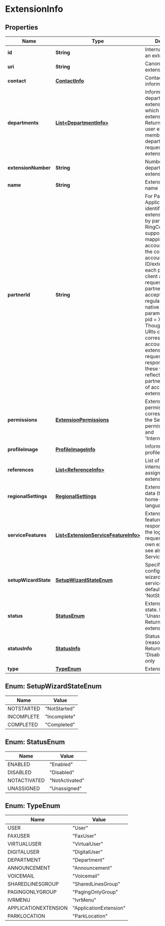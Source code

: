 
# ExtensionInfo

## Properties
Name | Type | Description | Notes
------------ | ------------- | ------------- | -------------
**id** | **String** | Internal identifier of an extension |  [optional]
**uri** | **String** | Canonical URI of an extension |  [optional]
**contact** | [**ContactInfo**](ContactInfo.md) | Contact detailed information |  [optional]
**departments** | [**List&lt;DepartmentInfo&gt;**](DepartmentInfo.md) | Information on department extension(s), to which the requested extension belongs. Returned only for user extensions, members of department, requested by single extensionId |  [optional]
**extensionNumber** | **String** | Number of department extension |  [optional]
**name** | **String** | Extension user name |  [optional]
**partnerId** | **String** | For Partner Applications Internal identifier of an extension created by partner. The RingCentral supports the mapping of accounts and stores the corresponding account ID/extension ID for each partner ID of a client application. In request URIs partner IDs are accepted instead of regular RingCentral native IDs as path parameters using pid &#x3D; XXX clause. Though in response URIs contain the corresponding account IDs and extension IDs. In all request and response bodies these values are reflected via partnerId attributes of account and extension |  [optional]
**permissions** | [**ExtensionPermissions**](ExtensionPermissions.md) | Extension permissions, corresponding to the Service Web permissions &#39;Admin&#39; and &#39;InternationalCalling&#39; |  [optional]
**profileImage** | [**ProfileImageInfo**](ProfileImageInfo.md) | Information on profile image |  [optional]
**references** | [**List&lt;ReferenceInfo&gt;**](ReferenceInfo.md) | List of non-RC internal identifiers assigned to an extension |  [optional]
**regionalSettings** | [**RegionalSettings**](RegionalSettings.md) | Extension region data (timezone, home country, language) |  [optional]
**serviceFeatures** | [**List&lt;ExtensionServiceFeatureInfo&gt;**](ExtensionServiceFeatureInfo.md) | Extension service features returned in response only when the logged-in user requests his/her own extension info, see also Extension Service Features |  [optional]
**setupWizardState** | [**SetupWizardStateEnum**](#SetupWizardStateEnum) | Specifies extension configuration wizard state (web service setup). The default value is &#39;NotStarted&#39; |  [optional]
**status** | [**StatusEnum**](#StatusEnum) | Extension current state. If the status is &#39;Unassigned&#39;. Returned for all extensions |  [optional]
**statusInfo** | [**StatusInfo**](StatusInfo.md) | Status information (reason, comment). Returned for &#39;Disabled&#39; status only |  [optional]
**type** | [**TypeEnum**](#TypeEnum) | Extension type |  [optional]


<a name="SetupWizardStateEnum"></a>
## Enum: SetupWizardStateEnum
Name | Value
---- | -----
NOTSTARTED | &quot;NotStarted&quot;
INCOMPLETE | &quot;Incomplete&quot;
COMPLETED | &quot;Completed&quot;


<a name="StatusEnum"></a>
## Enum: StatusEnum
Name | Value
---- | -----
ENABLED | &quot;Enabled&quot;
DISABLED | &quot;Disabled&quot;
NOTACTIVATED | &quot;NotActivated&quot;
UNASSIGNED | &quot;Unassigned&quot;


<a name="TypeEnum"></a>
## Enum: TypeEnum
Name | Value
---- | -----
USER | &quot;User&quot;
FAXUSER | &quot;FaxUser&quot;
VIRTUALUSER | &quot;VirtualUser&quot;
DIGITALUSER | &quot;DigitalUser&quot;
DEPARTMENT | &quot;Department&quot;
ANNOUNCEMENT | &quot;Announcement&quot;
VOICEMAIL | &quot;Voicemail&quot;
SHAREDLINESGROUP | &quot;SharedLinesGroup&quot;
PAGINGONLYGROUP | &quot;PagingOnlyGroup&quot;
IVRMENU | &quot;IvrMenu&quot;
APPLICATIONEXTENSION | &quot;ApplicationExtension&quot;
PARKLOCATION | &quot;ParkLocation&quot;



